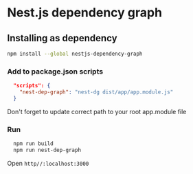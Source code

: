 # Nest.js dependency graph

## Installing as dependency

```bash
npm install --global nestjs-dependency-graph
```

### Add to package.json scripts

```json
  "scripts": {
    "nest-dep-graph": "nest-dg dist/app/app.module.js"
  }
```

Don't forget to update correct path to your root app.module file

### Run

```bash
  npm run build
  npm run nest-dep-graph
```

Open `http//:localhost:3000`
